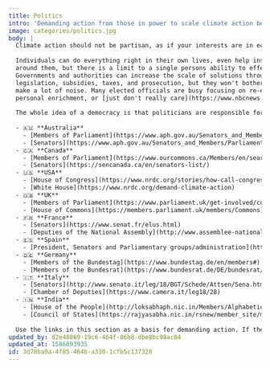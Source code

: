 ```yaml
---
title: Politics
intro: 'Demanding action from those in power to scale climate action beyond your own personal choices.'
image: categories/politics.jpg
body: |
  Climate action should not be partisan, as if your interests are in economic growth, job opportunities, [personal good health](https://www.theinvadingsea.com/2018/03/01/if-you-live-in-florida-doctors-say-climate-change-is-already-affecting-your-health/), avoiding the [disproportionate impacts to those living in poverty](https://www.theguardian.com/environment/2014/mar/31/climate-change-poor-suffer-most-un-report), [home values](https://www.theinvadingsea.com/2018/04/30/the-risk-of-sea-level-rise-is-chipping-away-at-miami-home-values-new-research-shows/), everyone should care.
  
  Individuals can do everything right in their own lives, even help inspire people
  around them, but there is a limit to a single persons ability to effect change.
  Governments and authorities can increase the scale of solutions through
  legislation, subsidies, taxes, and prosecution, but they won't bother unless we
  make a lot of noise. Many elected officials are busy focusing on re-election,
  personal enrichment, or [just don't really care](https://www.nbcnews.com/politics/congress/senators-launch-bipartisan-climate-change-initiative-n1070286).
  
  The whole idea of a democracy is that politicians are responsible for enacting the will of the people. This doesn't always happen, but participating in the process [can make a huge difference](https://www.nrdc.org/onearth/good-news-public-lands-no-really). Use these links to find out how to talk to your politicians.
  
  - 🇦🇺 **Australia**
    - [Members of Parliament](https://www.aph.gov.au/Senators_and_Members/Parliamentarian_Search_Results?q=&mem=1&par=-1&gen=0&ps=0)
    - [Senators](https://www.aph.gov.au/Senators_and_Members/Parliamentarian_Search_Results?q=&sen=1&par=-1&gen=0&ps=0)
  - 🇨🇦 **Canada**
    - [Members of Parliament](https://www.ourcommons.ca/Members/en/search)
    - [Senators](https://sencanada.ca/en/senators-list/)
  - 🇺🇸 **USA**
    - [House of Congress](https://www.nrdc.org/stories/how-call-congress)
    - [White House](https://www.nrdc.org/demand-climate-action)
  - 🇬🇧 **UK**
    - [Members of Parliament](https://www.parliament.uk/get-involved/contact-your-mp/)
    - [House of Commons](https://members.parliament.uk/members/Commons)
  - 🇫🇷 **France**
    - [Senators](https://www.senat.fr/elus.html)
    - [Deputies of the National Assembly](http://www.assemblee-nationale.fr/dyn/vos-deputes)
  - 🇪🇸 **Spain**
    - [President, Senators and Parliamentary groups/administration](http://www.senado.es/web/relacionesciudadanos/atencionciudadano/contactar/index.html)
  - 🇩🇪 **Germany**
    - [Members of the Bundestag](https://www.bundestag.de/en/members#)
    - [Members of the Bundesrat](https://www.bundesrat.de/DE/bundesrat/mitglieder/mitglieder-node.html)
  - 🇮🇹 **Italy**
    - [Senators](http://www.senato.it/leg/18/BGT/Schede/Attsen/Sena.html)
    - [Chamber of Deputies](https://www.camera.it/leg18/28)
  - 🇮🇳 **India**
    - [House of the People](http://loksabhaph.nic.in/Members/AlphabeticalList.aspx)
    - [Council of States](https://rajyasabha.nic.in/rsnew/member_site/memberlist.aspx)
  
  Use the links in this section as a basis for demanding action. If they won't commit to fast, effective and immediate action to resolve the climate crisis, we will [sue the government](https://www.ourchildrenstrust.org/). It [worked in The Netherlands](https://www.theguardian.com/environment/2018/oct/09/dutch-appeals-court-upholds-landmark-climate-change-ruling), and legal action is underway in various stages with governments all around the world!
updated_by: d2e48869-19c6-464f-86b8-dbe8bc98ac04
updated_at: 1586093935
id: 3d78ba9a-4f85-464b-a330-1cfb5c137328
---
```


